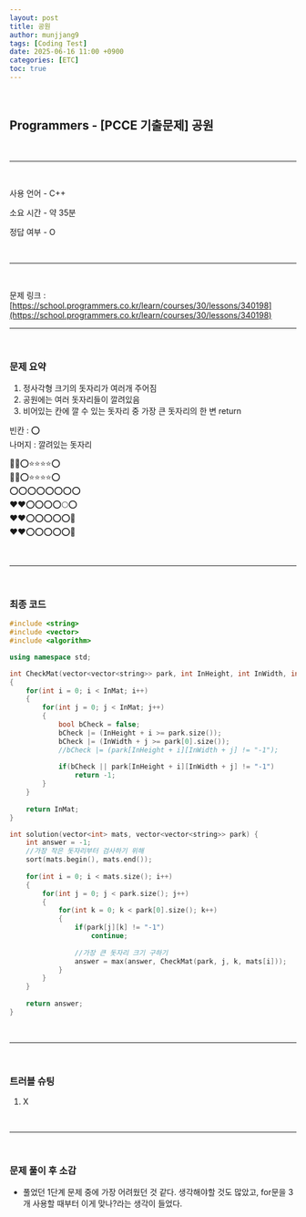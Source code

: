 ```yaml
---
layout: post
title: 공원
author: munjjang9
tags: [Coding Test]
date: 2025-06-16 11:00 +0900
categories: [ETC]
toc: true
---
```


<br>

## Programmers - [PCCE 기출문제] 공원

<br>

---

<br>

사용 언어 - C++

소요 시간 - 약 35분

정답 여부 - O

<br>

---

<br>

문제 링크 : [https://school.programmers.co.kr/learn/courses/30/lessons/340198](https://school.programmers.co.kr/learn/courses/30/lessons/340198)
<br>

---

<br>

### 문제 요약

1. 정사각형 크기의 돗자리가 여러개 주어짐
2. 공원에는 여러 돗자리들이 깔려있음
3. 비어있는 칸에 깔 수 있는 돗자리 중 가장 큰 돗자리의 한 변 return

빈칸 : ⭕<br>
나머지 : 깔려있는 돗자리

🌟🌟⭕⭐⭐⭐⭐⭕<br>
🌟🌟⭕⭐⭐⭐⭐⭕<br>
⭕⭕⭕⭕⭕⭕⭕⭕<br>
❤️❤️⭕⭕⭕⭕🌕⭕<br>
❤️❤️⭕⭕⭕⭕⭕🌙<br>
❤️❤️⭕⭕⭕⭕⭕🌙

<br>

---

<br>

### 최종 코드

```cpp
#include <string>
#include <vector>
#include <algorithm>

using namespace std;

int CheckMat(vector<vector<string>> park, int InHeight, int InWidth, int InMat)
{
    for(int i = 0; i < InMat; i++)
    {
        for(int j = 0; j < InMat; j++)
        {
            bool bCheck = false;
            bCheck |= (InHeight + i >= park.size());
            bCheck |= (InWidth + j >= park[0].size());
            //bCheck |= (park[InHeight + i][InWidth + j] != "-1");
            
            if(bCheck || park[InHeight + i][InWidth + j] != "-1")
                return -1;
        }
    }
    
    return InMat;
}

int solution(vector<int> mats, vector<vector<string>> park) {
    int answer = -1;
    //가장 작은 돗자리부터 검사하기 위해
    sort(mats.begin(), mats.end());
    
    for(int i = 0; i < mats.size(); i++)
    {
        for(int j = 0; j < park.size(); j++)
        {
            for(int k = 0; k < park[0].size(); k++)
            {
                if(park[j][k] != "-1")
                    continue;
                
                //가장 큰 돗자리 크기 구하기
                answer = max(answer, CheckMat(park, j, k, mats[i]));
            }
        }
    }
    
    return answer;
}
```

<br>

---

<br>

### 트러블 슈팅
1. X

<br>

---

<br>

### 문제 풀이 후 소감
- 풀었던 1단계 문제 중에 가장 어려웠던 것 같다. 생각해야할 것도 많았고, for문을 3개 사용할 때부터 이게 맞나?라는 생각이 들었다.